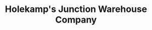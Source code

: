 ---
title: "Holekamp's Junction Warehouse Company"
url: /junction/holekamps-junction-warehouse-company/
shop: general
---
